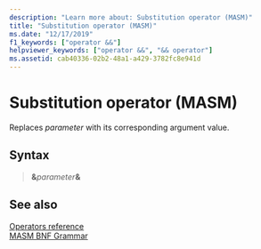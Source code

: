 ```yaml
---
description: "Learn more about: Substitution operator (MASM)"
title: "Substitution operator (MASM)"
ms.date: "12/17/2019"
f1_keywords: ["operator &&"]
helpviewer_keywords: ["operator &&", "&& operator"]
ms.assetid: cab40336-02b2-48a1-a429-3782fc8e941d
---
```

# Substitution operator (MASM)

Replaces *parameter* with its corresponding argument value.

## Syntax

> __&__*parameter*__&__

## See also

[Operators reference](operators-reference.md)\
[MASM BNF Grammar](masm-bnf-grammar.md)
